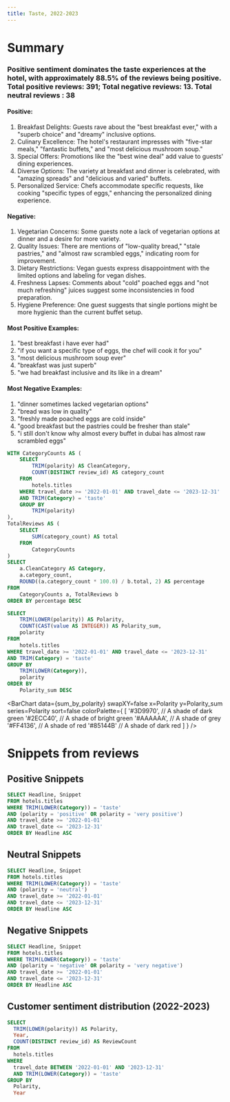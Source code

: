 ```yaml
---
title: Taste, 2022-2023
---
```


# Summary
### Positive sentiment dominates the taste experiences at the hotel, with approximately 88.5% of the reviews being positive. Total positive reviews: 391; Total negative reviews: 13. Total neutral reviews : 38

 

#### Positive:

1. Breakfast Delights: Guests rave about the "best breakfast ever," with a "superb choice" and "dreamy"
inclusive options.
2. Culinary Excellence: The hotel's restaurant impresses with "five-star meals," "fantastic buffets," and
"most delicious mushroom soup."
3. Special Offers: Promotions like the "best wine deal" add value to guests' dining experiences.
4. Diverse Options: The variety at breakfast and dinner is celebrated, with "amazing spreads" and
"delicious and varied" buffets.
5. Personalized Service: Chefs accommodate specific requests, like cooking "specific types of eggs,"
enhancing the personalized dining experience.
 

#### Negative:

1. Vegetarian Concerns: Some guests note a lack of vegetarian options at dinner and a desire for more
variety.
2. Quality Issues: There are mentions of "low-quality bread," "stale pastries," and "almost raw scrambled
eggs," indicating room for improvement.
3. Dietary Restrictions: Vegan guests express disappointment with the limited options and labeling for
vegan dishes.
4. Freshness Lapses: Comments about "cold" poached eggs and "not much refreshing" juices suggest
some inconsistencies in food preparation.
5. Hygiene Preference: One guest suggests that single portions might be more hygienic than the current
buffet setup.

#### Most Positive Examples:

1. "best breakfast i have ever had"
2. "if you want a specific type of eggs, the chef will cook it for you"
3. "most delicious mushroom soup ever"
4. "breakfast was just superb"
5. "we had breakfast inclusive and its like in a dream"

 

#### Most Negative Examples:

1. "dinner sometimes lacked vegetarian options"
2. "bread was low in quality"
3. "freshly made poached eggs are cold inside"
4. "good breakfast but the pastries could be fresher than stale"
5. "i still don't know why almost every buffet in dubai has almost raw scrambled eggs"


```sql polarity_proportions
WITH CategoryCounts AS (
    SELECT
        TRIM(polarity) AS CleanCategory,
        COUNT(DISTINCT review_id) AS category_count
    FROM
        hotels.titles
    WHERE travel_date >= '2022-01-01' AND travel_date <= '2023-12-31'
    AND TRIM(Category) = 'taste'
    GROUP BY
        TRIM(polarity)
),
TotalReviews AS (
    SELECT
        SUM(category_count) AS total
    FROM
        CategoryCounts
)
SELECT
    a.CleanCategory AS Category,
    a.category_count,
    ROUND((a.category_count * 100.0) / b.total, 2) AS percentage
FROM
    CategoryCounts a, TotalReviews b
ORDER BY percentage DESC
```

```sql sum_by_polarity
SELECT
    TRIM(LOWER(polarity)) AS Polarity,
    COUNT(CAST(value AS INTEGER)) AS Polarity_sum,
    polarity
FROM
    hotels.titles
WHERE travel_date >= '2022-01-01' AND travel_date <= '2023-12-31'
AND TRIM(Category) = 'taste'
GROUP BY
    TRIM(LOWER(Category)),
    polarity
ORDER BY
    Polarity_sum DESC
```

<BarChart 
    data={sum_by_polarity} 
    swapXY=false
    x=Polarity
    y=Polarity_sum 
    series=Polarity
    sort=false
    colorPalette={
        [
        '#3D9970',  // A shade of dark green
        '#2ECC40',      // A shade of bright green
        '#AAAAAA',       // A shade of grey
        '#FF4136',      // A shade of red
        '#85144B'  // A shade of dark red
        ]
    }
/>





# Snippets from reviews

## Positive Snippets
```sql positive_snippets
SELECT Headline, Snippet
FROM hotels.titles
WHERE TRIM(LOWER(Category)) = 'taste'
AND (polarity = 'positive' OR polarity = 'very positive')
AND travel_date >= '2022-01-01' 
AND travel_date <= '2023-12-31'
ORDER BY Headline ASC
```

<DataTable data="{positive_snippets}" search="true" rows=15 rowShading=true/>

## Neutral Snippets

```sql neutral_snippets
SELECT Headline, Snippet
FROM hotels.titles
WHERE TRIM(LOWER(Category)) = 'taste'
AND (polarity = 'neutral')
AND travel_date >= '2022-01-01' 
AND travel_date <= '2023-12-31'
ORDER BY Headline ASC
```

<DataTable data="{neutral_snippets}" search="true" rows=15 rowShading=true/>

## Negative Snippets

```sql negative_snippets
SELECT Headline, Snippet
FROM hotels.titles
WHERE TRIM(LOWER(Category)) = 'taste'
AND (polarity = 'negative' OR polarity = 'very negative')
AND travel_date >= '2022-01-01' 
AND travel_date <= '2023-12-31'
ORDER BY Headline ASC
```

<DataTable data="{negative_snippets}" search="true" rows=15 rowShading=true/>


## Customer sentiment distribution (2022-2023)

```sql sentiment_distribution
SELECT
  TRIM(LOWER(polarity)) AS Polarity,
  Year,
  COUNT(DISTINCT review_id) AS ReviewCount
FROM
  hotels.titles
WHERE
  travel_date BETWEEN '2022-01-01' AND '2023-12-31'
  AND TRIM(LOWER(Category)) = 'taste'
GROUP BY
  Polarity,
  Year

```

<BarChart 
    data={sentiment_distribution} 
    x="Polarity" 
    y="ReviewCount"
    series="Year" 
    groupBy="Year" 
    type="grouped"
/>